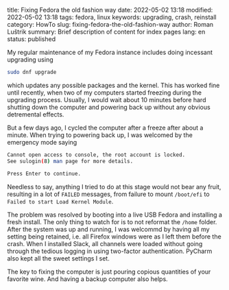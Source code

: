 title: Fixing Fedora the old fashion way
date: 2022-05-02 13:18
modified: 2022-05-02 13:18
tags: fedora, linux
keywords: upgrading, crash, reinstall
category: HowTo
slug: fixing-fedora-the-old-fashion-way
author: Roman Luštrik
summary: Brief description of content for index pages
lang: en
status: published

My regular maintenance of my Fedora instance includes doing incessant upgrading using

```bash
sudo dnf upgrade
```

which updates any possible packages and the kernel. This has worked fine until recently,
when two of my computers started freezing during the upgrading process. Usually,
I would wait about 10 minutes before hard shutting down the computer and powering back up
without any obvious detremental effects.

But a few days ago, I cycled the computer after a freeze after about a minute. When trying
to powering back up, I was welcomed by the emergency mode saying

```bash
Cannot open access to console, the root account is locked.
See sulogin(8) man page for more details.

Press Enter to continue.
```

Needless to say, anything I tried to do at this stage would not bear any fruit, resulting
in a lot of `FAILED` messages, from failure to mount `/boot/efi` to `Failed to start Load Kernel Module`.

The problem was resolved by booting into a live USB Fedora and installing a fresh install.
The only thing to watch for is to not reformat the `/home` folder. After the system was up and running,
I was welcommd by having all my setting being retained, i.e. all Firefox windows were as I left them before
the crash. When I installed Slack, all channels were loaded without going through the tedious
logging in using two-factor authentication. PyCharm also kept all the sweet settings I set.

The key to fixing the computer is just pouring copious quantities of your favorite wine. And having
a backup computer also helps.